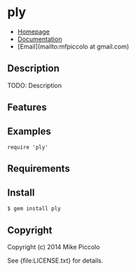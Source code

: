 # ply

* [Homepage](https://rubygems.org/gems/ply)
* [Documentation](http://rubydoc.info/gems/ply/frames)
* [Email](mailto:mfpiccolo at gmail.com)

## Description

TODO: Description

## Features

## Examples

    require 'ply'

## Requirements

## Install

    $ gem install ply

## Copyright

Copyright (c) 2014 Mike Piccolo

See {file:LICENSE.txt} for details.
